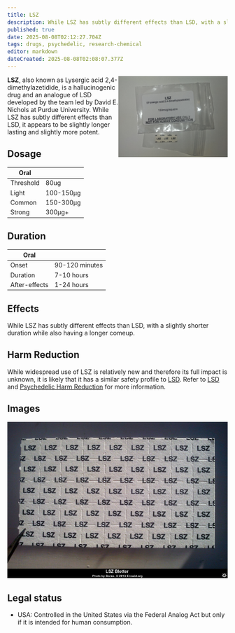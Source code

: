 ```yaml
---
title: LSZ
description: While LSZ has subtly different effects than LSD, with a slightly shorter duration while also having a longer comeup.
published: true
date: 2025-08-08T02:12:27.704Z
tags: drugs, psychedelic, research-chemical
editor: markdown
dateCreated: 2025-08-08T02:08:07.377Z
---
```


<img src="/assets/lsz_blotter.jpg" width="250" align="right">

**LSZ**, also known as Lysergic acid 2,4-dimethylazetidide, is a hallucinogenic drug and an analogue of LSD developed by the team led by David E. Nichols at Purdue University. While LSZ has subtly different effects than LSD, it appears to be slightly longer lasting and slightly more potent.

## Dosage

| Oral | |
|------|------|
| Threshold | 80ug |
| Light | 100-150μg |
| Common | 150-300μg |
| Strong | 300μg+ |

## Duration

| Oral | |
|------|------|
| Onset | 90-120 minutes |
| Duration | 7-10 hours |
| After-effects | 1-24 hours |

## Effects

While LSZ has subtly different effects than LSD, with a slightly shorter duration while also having a longer comeup.

## Harm Reduction

While widespread use of LSZ is relatively new and therefore its full impact is unknown, it is likely that it has a similar safety profile to [LSD](/en/psychedelics/lsd). Refer to [LSD](/en/psychedelics/lsd) and [Psychedelic Harm Reduction](/en/psychedelics#harm-reduction) for more information.

## Images

<img src="/assets/lsz.jpg" alt="LSZ">

## Legal status

* USA: Controlled in the United States via the Federal Analog Act but only if it is intended for human consumption.